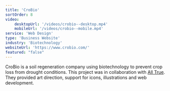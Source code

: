 ```yaml
---
title: 'CroBio'
sortOrder: 8
video:
    desktopUrl: '/videos/crobio--desktop.mp4'
    mobileUrl: '/videos/crobio--mobile.mp4'
service: 'Web Design'
type: 'Business Website'
industry: 'Biotechnology'
websiteUrl: 'https://www.crobio.com/'
featured: "false"
---
```


CroBio is a soil regeneration company using biotechnology to prevent crop loss from drought conditions. This project was in collaboration with <a href="https://www.alltrue.co" target="_blank">All True</a>. They provided art direction, support for icons, illustrations and web development.